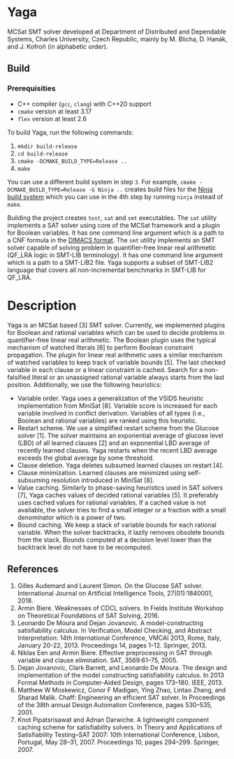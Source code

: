 # Yaga

MCSat SMT solver developed at Department of Distributed and Dependable Systems, Charles University, Czech Republic, mainly by M. Blicha, D. Hanák, and J. Kofroň (in alphabetic order).

## Build

### Prerequisities
* C++ compiler (`gcc`, `clang`) with C++20 support
* `cmake` version at least 3.17
* `flex` version at least 2.6

To build Yaga, run the following commands:

1. `mkdir build-release`
2. `cd build-release`
3. `cmake -DCMAKE_BUILD_TYPE=Release ..`
4. `make` 

You can use a different build system in step `3`. For example, `cmake -DCMAKE_BUILD_TYPE=Release -G Ninja ..` creates build files for the [Ninja build system](https://ninja-build.org/) which you can use in the 4th step by running `ninja` instead of `make`.

Building the project creates `test`, `sat` and `smt` executables. The `sat` utility implements a SAT solver using core of the MCSat framework and a plugin for Boolean variables. It has one command line argument which is a path to a CNF formula in the [DIMACS format](https://www.cs.utexas.edu/users/moore/acl2/manuals/current/manual/index-seo.php/SATLINK____DIMACS).
The `smt` utility implements an SMT solver capable of solving problem in quantifier-free linear real arithmetic (QF_LRA logic in SMT-LIB terminology).
It has one command line argument which is a path to a SMT-LIB2 file.
Yaga supports a subset of SMT-LIB2 language that covers all non-incremental benchmarks in SMT-LIB for QF_LRA.
    

# Description
Yaga is an MCSat based [3] SMT solver. Currently, we implemented plugins for Boolean and
rational variables which can be used to decide problems in quantifier-free linear real arithmetic.
The Boolean plugin uses the typical mechanism of watched literals [6] to perform Boolean constraint
propagation. The plugin for linear real arithmetic uses a similar mechanism of watched variables
to keep track of variable bounds [5]. The last checked variable in each clause or a linear constraint
is cached. Search for a non-falsified literal or an unassigned rational variable always starts from the
last position. Additionally, we use the following heuristics:

* Variable order. Yaga uses a generalization of the VSIDS heuristic implementation from
MiniSat [8]. Variable score is increased for each variable involved in conflict derivation. 
Variables of all types (i.e., Boolean and rational variables) are ranked using this heuristic.
* Restart scheme. We use a simplified restart scheme from the Glucose solver [1]. The solver
maintains an exponential average of glucose level (LBD) of all learned clauses [2] and an
exponential LBD average of recently learned clauses. Yaga restarts when the recent LBD
average exceeds the global average by some threshold.
* Clause deletion. Yaga deletes subsumed learned clauses on restart [4].
* Clause minimization. Learned clauses are minimized using self-subsuming resolution introduced in MiniSat [8].
* Value caching. Similarly to phase-saving heuristics used in SAT solvers [7], Yaga caches
values of decided rational variables [5]. It preferably uses cached values for rational variables.
If a cached value is not available, the solver tries to find a small integer or a fraction with a
small denominator which is a power of two.
* Bound caching. We keep a stack of variable bounds for each rational variable. When the
solver backtracks, it lazily removes obsolete bounds from the stack. Bounds computed at a
decision level lower than the backtrack level do not have to be recomputed.

## References
1. Gilles Audemard and Laurent Simon. On the Glucose SAT solver. International Journal on Artificial Intelligence Tools, 27(01):1840001, 2018.
2. Armin Biere. Weaknesses of CDCL solvers. In Fields Institute Workshop on Theoretical Foundations of SAT Solving, 2016.
3. Leonardo De Moura and Dejan Jovanovic. A model-constructing satisfiability calculus. In Verification, Model Checking, and Abstract Interpretation: 14th International Conference, VMCAI 2013, Rome, Italy, January 20-22, 2013. Proceedings 14, pages 1–12. Springer, 2013.
4. Niklas Een and Armin Biere. Effective preprocessing in SAT through variable and clause elimination. SAT, 3569:61–75, 2005.
5. Dejan Jovanovic, Clark Barrett, and Leonardo De Moura. The design and implementation of the model constructing satisfiability calculus. In 2013 Formal Methods in Computer-Aided Design, pages 173–180. IEEE, 2013.
6. Matthew W Moskewicz, Conor F Madigan, Ying Zhao, Lintao Zhang, and Sharad Malik. Chaff: Engineering an efficient SAT solver. In Proceedings of the 38th annual Design Automation Conference, pages 530–535, 2001.
7. Knot Pipatsrisawat and Adnan Darwiche. A lightweight component caching scheme for satisfiability solvers. In Theory and Applications of Satisfiability Testing–SAT 2007: 10th International Conference, Lisbon, Portugal, May 28–31, 2007. Proceedings 10, pages 294–299. Springer, 2007.
